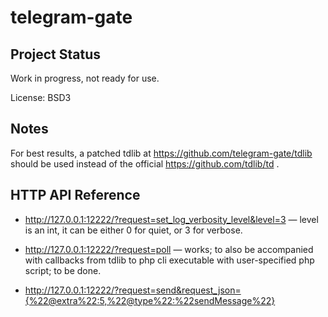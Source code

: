 # telegram-gate

## Project Status

Work in progress, not ready for use.

License: BSD3

## Notes

For best results, a patched tdlib at https://github.com/telegram-gate/tdlib should be used instead of the official https://github.com/tdlib/td .

## HTTP API Reference

 * http://127.0.0.1:12222/?request=set_log_verbosity_level&level=3 — level is an int, it can be either 0 for quiet, or 3 for verbose.

 * http://127.0.0.1:12222/?request=poll — works; to also be accompanied with callbacks from tdlib to php cli executable with user-specified php script; to be done.

 * http://127.0.0.1:12222/?request=send&request_json={%22@extra%22:5,%22@type%22:%22sendMessage%22}

